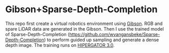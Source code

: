 # Gibson+Sparse-Depth-Completion

This repo first create a virtual robotics environment using [Gibson](https://github.com/StanfordVL/iGibson). RGB and spare LiDAR data are generated in the Gibson. Then I use the trained model of Sparse-Depth-Completion (https://github.com/wvangansbeke/Sparse-Depth-Completion) to perform guided up sampling and generate a dense depth image. The training runs on [HIPERGATOR 3.0](https://www.rc.ufl.edu/services/hipergator/).






